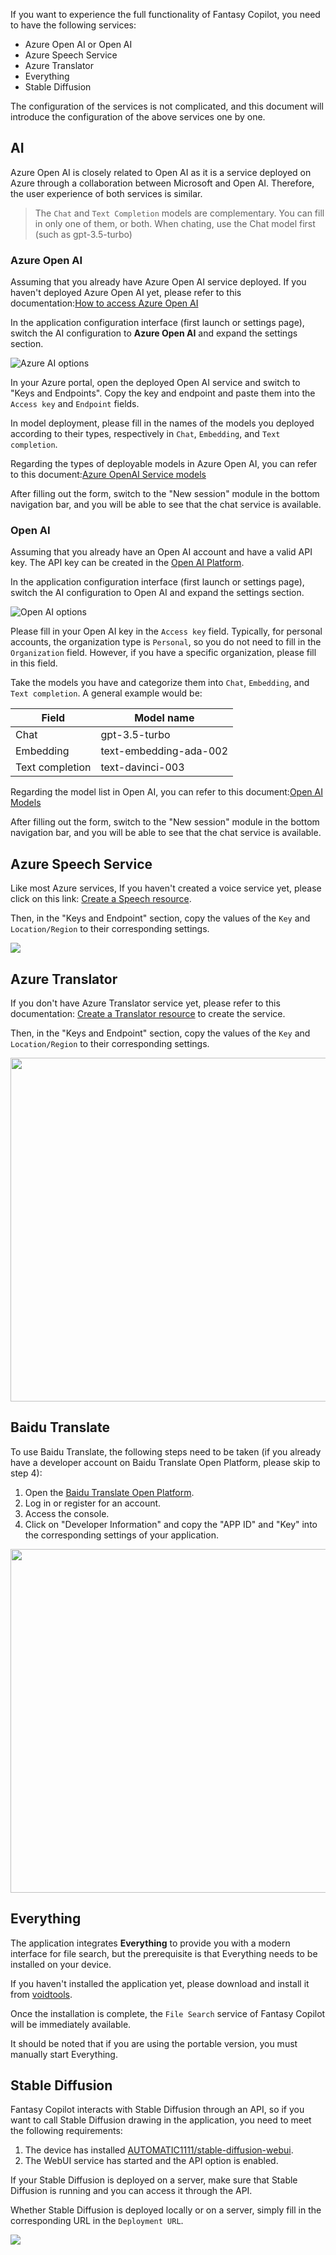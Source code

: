If you want to experience the full functionality of Fantasy Copilot, you need to have the following services:

- Azure Open AI or Open AI
- Azure Speech Service
- Azure Translator
- Everything
- Stable Diffusion

The configuration of the services is not complicated, and this document will introduce the configuration of the above services one by one.

## AI

Azure Open AI is closely related to Open AI as it is a service deployed on Azure through a collaboration between Microsoft and Open AI. Therefore, the user experience of both services is similar.

> The `Chat` and `Text Completion` models are complementary. You can fill in only one of them, or both. When chating, use the Chat model first (such as gpt-3.5-turbo)

### Azure Open AI

Assuming that you already have Azure Open AI service deployed. If you haven't deployed Azure Open AI yet, please refer to this documentation:[How to access Azure Open AI](https://learn.microsoft.com/azure/cognitive-services/openai/overview#how-do-i-get-access-to-azure-openai)

In the application configuration interface (first launch or settings page), switch the AI configuration to **Azure Open AI** and expand the settings section.

![Azure AI options](./images/service_configuration_azure_ai.png)

In your Azure portal, open the deployed Open AI service and switch to "Keys and Endpoints". Copy the key and endpoint and paste them into the `Access key` and `Endpoint` fields.

In model deployment, please fill in the names of the models you deployed according to their types, respectively in `Chat`, `Embedding`, and `Text completion`.

Regarding the types of deployable models in Azure Open AI, you can refer to this document:[Azure OpenAI Service models](https://learn.microsoft.com/azure/cognitive-services/openai/concepts/models)

After filling out the form, switch to the "New session" module in the bottom navigation bar, and you will be able to see that the chat service is available.

### Open AI

Assuming that you already have an Open AI account and have a valid API key. The API key can be created in the [Open AI Platform](https://platform.openai.com/).

In the application configuration interface (first launch or settings page), switch the AI configuration to Open AI and expand the settings section.

![Open AI options](./images/service_configuration_open_ai.png)

Please fill in your Open AI key in the `Access key` field. Typically, for personal accounts, the organization type is `Personal`, so you do not need to fill in the `Organization` field. However, if you have a specific organization, please fill in this field.

Take the models you have and categorize them into `Chat`, `Embedding`, and `Text completion`. A general example would be:

|Field|Model name|
|-|-|
|Chat|gpt-3.5-turbo|
|Embedding|text-embedding-ada-002|
|Text completion|text-davinci-003|

Regarding the model list in Open AI, you can refer to this document:[Open AI Models](https://platform.openai.com/docs/models/overview)

After filling out the form, switch to the "New session" module in the bottom navigation bar, and you will be able to see that the chat service is available.

## Azure Speech Service

Like most Azure services, If you haven't created a voice service yet, please click on this link: [Create a Speech resource](https://portal.azure.com/#create/Microsoft.CognitiveServicesSpeechServices).

Then, in the "Keys and Endpoint" section, copy the values of the `Key` and `Location/Region` to their corresponding settings.

![](./images/service_configuration_speech.png)

## Azure Translator

If you don't have Azure Translator service yet, please refer to this documentation: [Create a Translator resource](https://learn.microsoft.com/en-us/azure/cognitive-services/Translator/create-translator-resource) to create the service.

Then, in the "Keys and Endpoint" section, copy the values of the `Key` and `Location/Region` to their corresponding settings.

<img src="./images/service_configuration_azure_translate.png" width="550px">

## Baidu Translate

To use Baidu Translate, the following steps need to be taken (if you already have a developer account on Baidu Translate Open Platform, please skip to step 4):

1. Open the [Baidu Translate Open Platform](http://api.fanyi.baidu.com/).
2. Log in or register for an account.
3. Access the console.
4. Click on "Developer Information" and copy the "APP ID" and "Key" into the corresponding settings of your application.

<img src="./images/service_configuration_baidu_translate.png" width="550px">

## Everything

The application integrates **Everything** to provide you with a modern interface for file search, but the prerequisite is that Everything needs to be installed on your device.

If you haven't installed the application yet, please download and install it from [voidtools](https://www.voidtools.com/).

Once the installation is complete, the `File Search` service of Fantasy Copilot will be immediately available.

It should be noted that if you are using the portable version, you must manually start Everything.

## Stable Diffusion

Fantasy Copilot interacts with Stable Diffusion through an API, so if you want to call Stable Diffusion drawing in the application, you need to meet the following requirements:

1. The device has installed [AUTOMATIC1111/stable-diffusion-webui](https://github.com/AUTOMATIC1111/stable-diffusion-webui).
2. The WebUI service has started and the API option is enabled.

If your Stable Diffusion is deployed on a server, make sure that Stable Diffusion is running and you can access it through the API.

Whether Stable Diffusion is deployed locally or on a server, simply fill in the corresponding URL in the `Deployment URL`.

![](./images/service_configuration_sd.png)